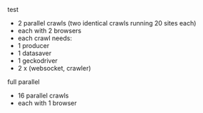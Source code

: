 test

- 2 parallel crawls (two identical crawls running 20 sites each)
- each with 2 browsers
- each crawl needs:
 - 1 producer 
 - 1 datasaver
 - 1 geckodriver
 - 2 x (websocket, crawler)


full parallel

- 16 parallel crawls
- each with 1 browser
